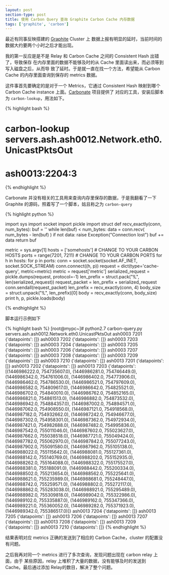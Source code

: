 ```yaml
---
layout: post
section-type: post
title: 使用 Carbon Query 查询 Graphite Carbon Cache 内存数据
tags: ['graphite', 'carbon']
---
```


最近有同事反映搭建的 [Graphite](https://github.com/graphite-project) Cluster 上
数据上报有明显的延时，当前时间的数据大约要两个小时之后才能出现。

我的第一反应是是不是 Relay 和 Carbon Cache 之间的 Consistent Hash 出错了，导致保存
在内存里面的数据不能够及时的从 Cache 里面读出来，而必须等到写入磁盘之后，从而导
致了延时。于是就一直在找一个方法，希望能从 Carbon Cache 的内存里面查询到保存的
metrics 数据。

这件事首先要确定的是对于一个 Metrics，它通过 Consistent Hash 映射到哪个 Carbon
Cache instance 上面。[Carbonate](https://github.com/jssjr/carbonate) 项目提供了
对应的工具，安装后脚本为 `carbon-lookup`，用法如下。

{% highlight bash %}
# carbon-lookup servers.ash.ash0012.Network.eth0.UnicastPktsOut
# ash0013:2204:3
{% endhighlight %}

Carbonate 并没有相关的工具用来查询内存里保存的数据，于是我翻看了一下 Graphite
的源码，照着写了一个脚本，姑且称之为 `carbon-query`

{% highlight python %}

import sys
import socket
import pickle
import struct
def recv_exactly(conn, num_bytes):
    buf = ''
    while len(buf) < num_bytes:
        data = conn.recv( num_bytes - len(buf) )
        if not data:
            raise Exception("Connection lost")
        buf += data
    return buf


metric = sys.argv[1]
hosts = ['somehosts'] # CHANGE TO YOUR CARBON HOSTS
ports = range(7201, 7211) # CHANGE TO YOUR CARBON PORTS
for h in hosts:
    for p in ports:
        conn = socket.socket(socket.AF_INET, socket.SOCK_STREAM)
        conn.connect((h, p))
        request = dict(type='cache-query', metric=metric)
        metric = request['metric']
        serialized_request = pickle.dumps(request, protocol=-1)
        len_prefix = struct.pack("!L", len(serialized_request))
        request_packet = len_prefix + serialized_request
        conn.sendall(request_packet)
        len_prefix = recv_exactly(conn, 4)
        body_size = struct.unpack("!L", len_prefix)[0]
        body = recv_exactly(conn, body_size)
        print h, p, pickle.loads(body)
        
{% endhighlight %}

脚本运行示例如下

{% highlight bash %}
[root@mypc~]# python2.7 carbon-query.py servers.ash.ash0012.Network.eth0.UnicastPktsOut
ash0003 7201 {'datapoints': []}
ash0003 7202 {'datapoints': []}
ash0003 7203 {'datapoints': []}
ash0003 7204 {'datapoints': []}
ash0003 7205 {'datapoints': []}
ash0003 7206 {'datapoints': []}
ash0003 7207 {'datapoints': []}
ash0003 7208 {'datapoints': []}
ash0003 7209 {'datapoints': []}
ash0003 7210 {'datapoints': []}
ash0013 7201 {'datapoints': []}
ash0013 7202 {'datapoints': []}
ash0013 7203 {'datapoints': [(1446986222.0, 754735607.0), (1446986281.0, 754746449.0), (1446986342.0, 754761006.0), (1446986402.0, 754773906.0), (1446986462.0, 754786530.0), (1446986521.0, 754797609.0), (1446986582.0, 754809617.0), (1446986642.0, 754825521.0), (1446986702.0, 754840010.0), (1446986762.0, 754852165.0), (1446986821.0, 754861513.0), (1446986882.0, 754873532.0), (1446986942.0, 754884357.0), (1446987002.0, 754894571.0), (1446987062.0, 754908550.0), (1446987121.0, 754918568.0), (1446987182.0, 754932662.0), (1446987242.0, 754946677.0), (1446987302.0, 754958301.0), (1446987362.0, 754972934.0), (1446987421.0, 754982688.0), (1446987482.0, 754995836.0), (1446987542.0, 755011046.0), (1446987602.0, 755023627.0), (1446987662.0, 755038518.0), (1446987721.0, 755049424.0), (1446987782.0, 755062970.0), (1446987842.0, 755077243.0), (1446987902.0, 755091580.0), (1446987962.0, 755105138.0), (1446988022.0, 755115642.0), (1446988081.0, 755127361.0), (1446988142.0, 755140769.0), (1446988202.0, 755152935.0), (1446988262.0, 755164088.0), (1446988322.0, 755175527.0), (1446988381.0, 755188091.0), (1446988442.0, 755200334.0), (1446988502.0, 755213654.0), (1446988562.0, 755225641.0), (1446988621.0, 755235989.0), (1446988681.0, 755248447.0), (1446988742.0, 755259571.0), (1446988802.0, 755272117.0), (1446988862.0, 755283038.0), (1446988921.0, 755295489.0), (1446988982.0, 755309818.0), (1446989042.0, 755322986.0), (1446989102.0, 755335887.0), (1446989162.0, 755347366.0), (1446989221.0, 755360052.0), (1446989282.0, 755371923.0), (1446989342.0, 755386517.0)]}
ash0013 7204 {'datapoints': []}
ash0013 7205 {'datapoints': []}
ash0013 7206 {'datapoints': []}
ash0013 7207 {'datapoints': []}
ash0013 7208 {'datapoints': []}
ash0013 7209 {'datapoints': []}
ash0013 7210 {'datapoints': []}
{% endhighlight %}

结果表明对应 metrics 正确的发送到了相应的 Carbon Cache，cluster 的配置没有问题。

之后我再对同一个 metrics 进行了多次查询，发现问题出现在 carbon relay 上面，由于
某些原因，relay 上堆积了大量的数据，没有能够及时的发送到 Cache。最后通过添加
Relay的数目，解决了整个问题。
